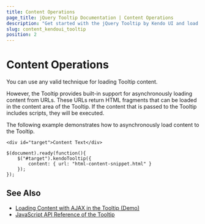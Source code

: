 ```yaml
---
title: Content Operations
page_title: jQuery Tooltip Documentation | Content Operations
description: "Get started with the jQuery Tooltip by Kendo UI and load its content with AJAX."
slug: content_kendoui_tooltip
position: 2
---
```


# Content Operations

You can use any valid technique for loading Tooltip content.

However, the Tooltip provides built-in support for asynchronously loading content from URLs. These URLs return HTML fragments that can be loaded in the content area of the Tooltip. If the content that is passed to the Tooltip includes scripts, they will be executed.

The following example demonstrates how to asynchronously load content to the Tooltip.

    <div id="target">Content Text</div>

    $(document).ready(function(){
        $("#target").kendoTooltip({
            content: { url: "html-content-snippet.html" }
        });
    });

## See Also

* [Loading Content with AJAX in the Tooltip (Demo)](https://demos.telerik.com/kendo-ui/tooltip/ajax)
* [JavaScript API Reference of the Tooltip](/api/javascript/ui/tooltip)
